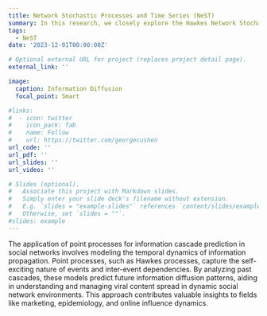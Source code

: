 ```yaml
---
title: Network Stochastic Processes and Time Series (NeST)
summary: In this research, we closely explore the Hawkes Network Stochastic Processes and Time Series (NeST), a method for understanding how events depend on each other. Over the past 50 years, we've seen different versions of this process. We aim to create a single, easy-to-use solution for 12 variations. By doing this, we hope to make it simpler for everyone to study and predict how things relate in various fields, all while building on the decades-long history of Hawkes models. We introduce a practical solution by using a general Bayesian approach.
tags:
  - NeST
date: '2023-12-01T00:00:00Z'

# Optional external URL for project (replaces project detail page).
external_link: ''

image:
  caption: Information Diffusion
  focal_point: Smart

#links:
#  - icon: twitter
#    icon_pack: fab
#    name: Follow
#    url: https://twitter.com/georgecushen
url_code: ''
url_pdf: ''
url_slides: ''
url_video: ''

# Slides (optional).
#   Associate this project with Markdown slides.
#   Simply enter your slide deck's filename without extension.
#   E.g. `slides = "example-slides"` references `content/slides/example-slides.md`.
#   Otherwise, set `slides = ""`.
#slides: example
---
```


The application of point processes for information cascade prediction in social networks involves modeling the temporal dynamics of information propagation. Point processes, such as Hawkes processes, capture the self-exciting nature of events and inter-event dependencies. By analyzing past cascades, these models predict future information diffusion patterns, aiding in understanding and managing viral content spread in dynamic social network environments. This approach contributes valuable insights to fields like marketing, epidemiology, and online influence dynamics.